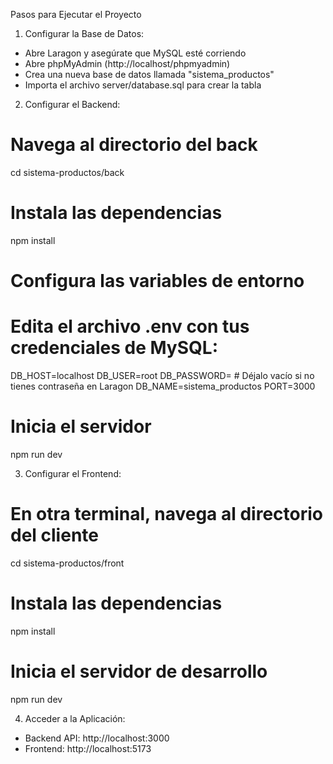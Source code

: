 Pasos para Ejecutar el Proyecto

1. Configurar la Base de Datos:

- Abre Laragon y asegúrate que MySQL esté corriendo
- Abre phpMyAdmin (http://localhost/phpmyadmin)
- Crea una nueva base de datos llamada "sistema_productos"
- Importa el archivo server/database.sql para crear la tabla

2. Configurar el Backend:

# Navega al directorio del back
cd sistema-productos/back

# Instala las dependencias
npm install

# Configura las variables de entorno
# Edita el archivo .env con tus credenciales de MySQL:
DB_HOST=localhost
DB_USER=root
DB_PASSWORD=     # Déjalo vacío si no tienes contraseña en Laragon
DB_NAME=sistema_productos
PORT=3000

# Inicia el servidor
npm run dev

3. Configurar el Frontend:

# En otra terminal, navega al directorio del cliente
cd sistema-productos/front

# Instala las dependencias
npm install

# Inicia el servidor de desarrollo
npm run dev

4. Acceder a la Aplicación:

- Backend API: http://localhost:3000
- Frontend: http://localhost:5173